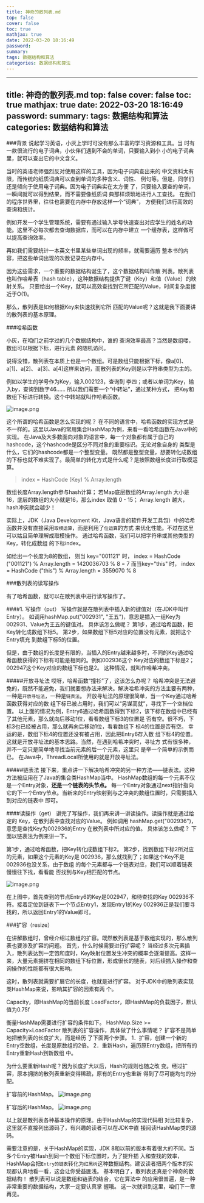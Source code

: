 ```yaml
---
title: 神奇的散列表.md
top: false
cover: false
toc: true
mathjax: true
date: 2022-03-20 18:16:49
password:
summary:
tags: 数据结构和算法
categories: 数据结构和算法
---
```

---
title: 神奇的散列表.md
top: false
cover: false
toc: true
mathjax: true
date: 2022-03-20 18:16:49
password:
summary:
tags: 数据结构和算法
categories: 数据结构和算法
---
###背景
说起学习英语，小灰上学时可没有那么丰富的学习资源和工具。当 时有一款很流行的电子词典，小伙伴们遇到不会的单词，只要输入到小 小的电子词典里，就可以查出它的中文含义。


当时的英语老师强烈反对使用这样的工具，因为电子词典查出来的 中文资料太有限，而传统的纸质词典可以查到单词的多种含义、词性、 例句等。但是，同学们还是倾向于使用电子词典。因为电子词典实在太方便 了，只要输入要查的单词，一瞬间就可以得到结果，而不需要像纸质词 典那样烦琐地进行人工查找。 在我们的程序世界里，往往也需要在内存中存放这样一个“词典”， 方便我们进行高效的查询和统计。

 例如开发一个学生管理系统，需要有通过输入学号快速查出对应学生的姓名的功能。这里不必每次都去查询数据库，而可以在内存中建立 一个缓存表，这样做可以提高查询效率。


再如我们需要统计一本英文书里某些单词出现的频率，就需要遍历 整本书的内容，把这些单词出现的次数记录在内存中。



因为这些需求，一个重要的数据结构诞生了，这个数据结构叫作散 列表。散列表也叫作哈希表（hash table），这种数据结构提供了键（Key）和值（Value）的映射关系。 只要给出一个Key，就可以高效查找到它所匹配的Value，时间复杂度接近于O(1)。








那么，散列表是如何根据Key来快速找到它所 匹配的Value呢？这就是我下面要讲的散列表的基本原理。



###哈希函数

小灰，在咱们之前学过的几个数据结构中，谁的 查询效率最高？当然是数组喽，数组可以根据下标，进行元素 的随机访问。

说得没错，散列表在本质上也是一个数组。可是数组只能根据下标，像a[0]、a[1]、a[2]、 a[3]、a[4]这样来访问，而散列表的Key则是以字符串类型为主的。


例如以学生的学号作为Key，输入002123，查询到 李四；或者以单词为Key，输入by，查询到数字46……
所以我们需要一个“中转站”，通过某种方式， 把Key和数组下标进行转换。这个中转站就叫作哈希函数。



![image.png](https://upload-images.jianshu.io/upload_images/13965490-ea5b3bf7ecf0fab7.png?imageMogr2/auto-orient/strip%7CimageView2/2/w/1240)




这个所谓的哈希函数是怎么实现的呢？ 在不同的语言中，哈希函数的实现方式是不一样的。这里以Java的常用集合HashMap为例，来看一看哈希函数在Java中的实现。
 在Java及大多数面向对象的语言中，每一个对象都有属于自己的 hashcode，这个hashcode是区分不同对象的重要标识。无论对象自身的 类型是什么，它们的hashcode都是一个整型变量。 既然都是整型变量，想要转化成数组的下标也就不难实现了。最简单的转化方式是什么呢？是按照数组长度进行取模运算。 

>index = HashCode (Key) % Array.length 

数组长度Array.length参与hash计算；
若Map底层数组的Array.length 大小是16，底层的数组的大小就是16，那么index 取值 0 - 15； Array.length 越大，hash冲突就会越少！



实际上，JDK（Java Development Kit，Java语言的软件开发工具包）中的哈希函数并没有直接采用`取模运算`，而是利用了`位运算`的方式 来优化性能。不过在这里可以姑且简单理解成取模操作。 通过哈希函数，我们可以把字符串或其他类型的Key，转化成数组 的下标index。 

如给出一个长度为8的数组，
则当 key="001121" 时， index = HashCode ("001121") % Array.length = 1420036703 % 8 = 7 
而当key="this" 时， index = HashCode ("this") % Array.length = 3559070 % 8

###散列表的读写操作

有了哈希函数，就可以在散列表中进行读写操作了。 

####1. 写操作（put）
 写操作就是在散列表中插入新的键值对（在JDK中叫作Entry）。 如调用hashMap.put("002931", "王五")，意思是插入一组Key为 002931、Value为王五的键值对。 
具体该怎么做呢？ 
第1步，通过哈希函数，把Key转化成数组下标5。
 第2步，如果数组下标5对应的位置没有元素，就把这个Entry填充 到数组下标5的位置。

但是，由于数组的长度是有限的，当插入的Entry越来越多时，不同的Key通过哈希函数获得的下标有可能是相同的。例如002936这个 Key对应的数组下标是2；002947这个Key对应的数组下标也是2。 这种情况，就叫作哈希冲突。

#####开放寻址法
 哎呀，哈希函数“撞衫”了，这该怎么办呢？ 哈希冲突是无法避免的，既然不能避免，我们就要想办法来解决。解决哈希冲突的方法主要有两种，一种是`开放寻址法`，一种是`链表法`。 开放寻址法的原理很简单，当一个Key通过哈希函数获得对应的数 组下标已被占用时，我们可以“另谋高就”，寻找下一个空档位置。 以上面的情况为例，Entry6通过哈希函数得到下标2，该下标在数组中已经有了其他元素，那么就向后移动1位，看看数组下标3的位置是 否有空。很不巧，下标3也已经被占用，那么就再向后移动1位，看看数组下 标4的位置是否有空。 幸运的是，数组下标4的位置还没有被占用，因此把Entry6存入数 组下标4的位置。 这就是开放寻址法的基本思路。当然，在遇到哈希冲突时，寻址方 式有很多种，并不一定只是简单地寻找当前元素的后一个元素，这里只 是举一个简单的示例而已。 在Java中，ThreadLocal所使用的就是开放寻址法。

#####链表法
接下来，重点讲一下解决哈希冲突的另一种方法——链表法。这种 方法被应用在了Java的集合类HashMap当中。 HashMap数组的每一个元素不仅是一个Entry对象，**还是一个链表的头节点。** 每一个Entry对象通过next指针指向它的下一个Entry节点。当新来的Entry映射到与之冲突的数组位置时，只需要插入到对应的链表中 即可。


####读操作（get）
 讲完了写操作，我们再来讲一讲读操作。读操作就是通过给定的 Key，在散列表中查找对应的Value。 例如调用 hashMap.get("002936")，意思是查找Key为002936的Entry 在散列表中所对应的值。 具体该怎么做呢？
下面以链表法为例来讲一下。

 第1步，通过哈希函数，把Key转化成数组下标2。 
第2步，找到数组下标2所对应的元素，如果这个元素的Key是 002936，那么就找到了；如果这个Key不是002936也没关系，由于数组 的每个元素都与一个链表对应，我们可以顺着链表慢慢往下找，看看能
否找到与Key相匹配的节点。 

![image.png](https://upload-images.jianshu.io/upload_images/13965490-aaa6f5a1628eb61d.png?imageMogr2/auto-orient/strip%7CimageView2/2/w/1240)


在上图中，首先查到的节点Entry6的Key是002947，和待查找的Key 002936不符。接着定位到链表下一个节点Entry1，发现Entry1的Key 002936正是我们要寻找的，所以返回Entry1的Value即可。


###扩容（resize）

在讲解数组时，曾经介绍过数组的扩容。既然散列表是基于数组实现的，那么散列表也要涉及扩容的问题。 首先，什么时候需要进行扩容呢？ 当经过多次元素插入，散列表达到一定饱和度时，Key映射位置发生冲突的概率会逐渐提高。这样一来，大量元素拥挤在相同的数组下标位置，形成很长的链表，对后续插入操作和查询操作的性能都有很大影响。

这时，散列表就需要扩展它的长度，也就是进行扩容。 对于JDK中的散列表实现类HashMap来说，影响其扩容的因素有两 个。

Capacity，即HashMap的当前长度 LoadFactor，即HashMap的负载因子，默认值为0.75f 

衡量HashMap需要进行扩容的条件如下。 HashMap.Size >= Capacity×LoadFactor 散列表的扩容操作，具体做了什么事情呢？ 扩容不是简单地把散列表的长度扩大，而是经历 了下面两个步骤。
1．扩容，创建一个新的Entry空数组，长度是原数组的2倍。 
2．重新Hash，遍历原Entry数组，把所有的Entry重新Hash到新数组 中。


为什么要重新Hash呢？因为长度扩大以后，Hash的规则也随之改 变。经过扩容，原本拥挤的散列表重新变得稀疏，原有的Entry也重新 得到了尽可能均匀的分配。 


扩容前的HashMap。
![image.png](https://upload-images.jianshu.io/upload_images/13965490-6d8cd73e996f56d3.png?imageMogr2/auto-orient/strip%7CimageView2/2/w/1240)

 扩容后的HashMap。
![image.png](https://upload-images.jianshu.io/upload_images/13965490-1eff30d9b1acbf12.png?imageMogr2/auto-orient/strip%7CimageView2/2/w/1240)

 以上就是散列表各种基本操作的原理。由于HashMap的实现代码相 对比较复杂，这里就不直接列出源码了，有兴趣的读者可以在JDK中直 接阅读HashMap类的源码。


需要注意的是，关于HashMap的实现，JDK 8和以前的版本有着很大的不同。当多个Entry被Hash到同一个数组下标位置时，为了提升插 入和查找的效率，HashMap会把`Entry的链表`转化为`红黑树`这种数据结构。建议读者把两个版本的实现都认真地看一看，这会让你受益匪浅。 基本明白了，散列表还真是个神奇的数据结构！ 散列表可以说是数组和链表的结合，它在算法中 的应用很普遍，是一种非常重要的数据结构，大家一定要认真掌 握哦。 这一次就讲到这里，咱们下一章再见。
